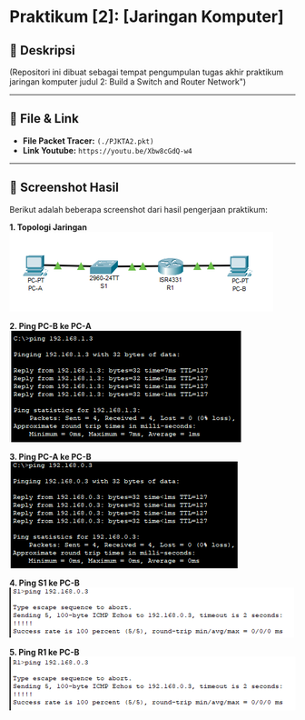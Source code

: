 # Praktikum [2]: [Jaringan Komputer]

## 📄 Deskripsi
(Repositori ini dibuat sebagai tempat pengumpulan tugas akhir praktikum jaringan komputer judul 2: Build a Switch and Router Network")

---

## 📁 File & Link

* **File Packet Tracer:** `(./PJKTA2.pkt)`
* **Link Youtube:**  `https://youtu.be/Xbw8cGdQ-w4 `

---

## 📸 Screenshot Hasil

Berikut adalah beberapa screenshot dari hasil pengerjaan praktikum:

**1. Topologi Jaringan**
![Topologi Jaringan Judul 2](./topologi.png)

**2. Ping PC-B ke PC-A**
![Ping PC-B ke PC-A](./1.png)

**3. Ping PC-A ke PC-B**
![Ping PC-A ke PC-B](./2.png)

**4. Ping S1 ke PC-B**
![Ping S1 ke PC-B](./3.png)

**5. Ping R1 ke PC-B**
![Ping R1 ke PC-B](./4.png)




